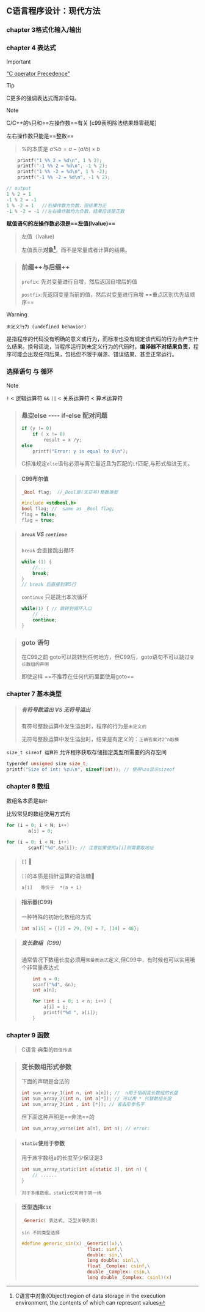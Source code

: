 ## C语言程序设计：现代方法

### chapter 3格式化输入/输出

### chapter 4 表达式

> [!Important]
>
> ["C operator Precedence"](https://en.cppreference.com/w/c/language/operator_precedence)

> [!Tip]
>
> C更多的强调表达式而非语句。

> [!Note]
>
> C/C++的`%`只和==左操作数==有关  [c99表明除法结果趋零截尾]
>
> 左右操作数只能是==整数==
>
> > %的本质是 $a \% b=a-(a/b)\times b$
>
> ```c
>     printf("1 %% 2 = %d\n", 1 % 2);
>     printf("-1 %% 2 = %d\n", -1 % 2);
>     printf("1 %% -2 = %d\n", 1 % -2);
>     printf("-1 %% -2 = %d\n", -1 % 2);
> 
> // output
> 1 % 2 = 1
> -1 % 2 = -1
> 1 % -2 = 1   //右操作数为负数，但结果为正
> -1 % -2 = -1 //左右操作数均为负数，结果应该是正数
> ```

**赋值语句的左操作数必须是==左值(lvalue)==**

> 左值（lvalue)
>
> 左值表示**对象[^1]**，而不是常量或者计算的结果。

> ### 前缀++与后缀++
>
> `prefix`: 先对变量进行自增，然后返回自增后的值
>
> `postfix`:先返回变量当前的值，然后对变量进行自增
> ==重点区别优先级顺序==

> [!Warning]
>
> `未定义行为 (undefined behavior)`
>
> 是指程序的代码没有明确的意义或行为，而标准也没有规定该代码的行为会产生什么结果。换句话说，当程序运行到未定义行为的代码时，**编译器不对结果负责**，程序可能会出现任何后果，包括但不限于崩溃、错误结果、甚至正常运行。



[^1]: C语言中对象(Object):region of data storage in the execution environment, the contents of which can represent values

### 选择语句 与 循环

> [!Note]
>
> `!` < 逻辑运算符 `&&`  `||`  < 关系运算符 < 算术运算符



> ### 悬空else ---- if-else 配对问题
>
> ```c 
> if (y != 0)
>     if ( x != 0)
>         result = x /y;
> else 
>     printf("Error: y is equal to 0\n");
> ```
>
> C标准规定`else`语句必须与离它最近且为匹配的`if`匹配,与形式缩进无关。

> #### C99布尔值
>
> ```c 
> _Bool flag;  //_Bool是(无符号)整数类型
> ```
>
> ```c
> #include <stdbool.h>  
> bool flag; //  same as _Bool flag;
> flag = false;
> flag = true;
> ```

> #####  `break` VS `continue`
>
> `break` 会直接跳出循环
>
> ```c
> while (1) {
>     //...
>     break;
> }
> // break 后直接到第5行
> ```
>
> `continue` 只是跳出本次循环
>
> ```c
> while(1) { // 跳转到循环入口
>     // ...
>     continue;
> }
> 
> ```

> ### goto 语句
>
> 在C99之前 goto可以跳转到任何地方，但C99后，goto语句不可以跳过`变长数组的声明`
>
> 即使这样 ==不推荐在任何代码里面使用goto==



### chapter 7 基本类型

> ##### 有符号数溢出 VS 无符号溢出
>
> 有符号整数运算中发生溢出时，程序的行为是`未定义的`
>
> 无符号整数运算中发生溢出时，结果是有定义的：`正确答案对2^n取模`

`size_t sizeof 运算符` 允许程序获取存储指定类型所需要的内存空间

 ```c
 typerdef unsigned size size_t;
 printf("Size of int: %zu\n", sizeof(int)); // 使用%zu显示sizeof
 ```

### chapter 8 数组

数组名本质是`指针`

比较常见的数组使用方式有

```c
for (i = 0; i < N; i++)
    	a[i] = 0;

for (i = 0; i < N; i++)
    	scanf("%d",&a[i]); // 注意如果使用a[i]则需要取地址 

```

> #### `[]` 🍬
>
> `[]`的本质是指针运算的语法糖🍬
>
> ```c
> a[i]   等价于  *(a + i)
> ```

> #### 指示器(C99)
>
> 一种特殊的初始化数组的方式
>
> ```c
> int a[15] = {[2] = 29, [9] = 7, [14] = 48};
> ```



> ##### 变长数组（C99)
>
> 通常情况下数组长度必须用`常量表达式`定义,但C99中，有时候也可以实用哦个非常量表达式
>
> ```c
>     int n = 0;
>     scanf("%d", &n);
>     int a[n];
> 
>     for (int i = 0; i < n; i++) {
>         a[i] = i;
>         printf("%d ", a[i]);
>     }
> ```

### chapter 9 函数

> C语言 典型的`按值传递`

> ### 变长数组形式参数
>
> 下面的声明是合法的
>
> ```c
> int sum_array_1(int n, int a[n]); //  n用于指明变长数组的长度
> int sum_array_2(int n, int a[*]); // 可以用 * 代替数组长度
> int sum_array_3(int , int [*]); // 省去形参名字
> ```
>
> 但下面这种声明是==非法==的
>
> ```c
> int sum_array_worse(int a[n], int n); // error:
> ```
>
> 

> #### `static`使用于参数
>
> 用于庙宇数组a的长度至少保证是3
>
> ```c
> int sum_array_static(int a[static 3], int n) {
>     // ......
> }
> ```
>
> `对于多维数组，static仅可用于第一纬`

> #### 泛型选择`C1X`
>
> ```c
> _Generic( 表达式, 泛型关联列表)
> ```
>
> `sin 不同类型选择`
>
> ```c
> #define generic_sin(x) _Generic((x),\
>                         float: sinf,\
>                         double: sin,\
>                         long double: sinl,\
>                         float _Complex: csinf,\
>                         double _Complex: csin,\
>                         long double _Complex: csinl)(x)
> ```



